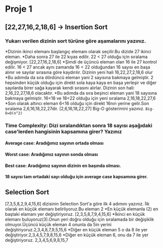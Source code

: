 # Proje 1
## [22,27,16,2,18,6] -> Insertion Sort
### Yukarı verilen dizinin sort türüne göre aşamalarını yazınız.
*Dizinin ikinci elemanı başlangıç elemanı olarak seçilir.Bu dizide 27 ikinci eleman.
*Daha sonra 27 ile 22 kıyas edilir. 22 < 27 olduğu için sıralama değişmiyor. [22,27,16,2,18,6]
*Şimdi de üçüncü eleman olan 16 ile 27 kontrol edilir. 16 < 27 ancak aynı zamanda 16 < 22 olduğundan 16 sayısı en başa alınır ve sayılar sırasına göre kaydırılır. Dizinin yeni hali 16,22,27,2,18,6 olur
*Bu adımda da sıra dördüncü eleman yani 2 sayısına bakmaya gelmiştir. 2 hepsinden küçük olduğu için direkt sola kaya kaya en başa yerleşir ve diğer sayılarda birer sağa kayarak kendi sırasını alırlar. Dizinin son hali: 2,16,22,27,18,6 olacaktır.
*Bu adımda da sıra beşinci eleman yani 18 sayısına bakmaya gelmiştir. 16<18 ve 18<22 olduğu için yeni sıralama 2,16,18,22,27,6
*Son olarak altıncı eleman 6<16 olduğu için direkt 16nın yerine gelir.Son sıralama 2,6,16,18,22,27dir.
[2,6,16,18,22,27]
Big-O gösterimini yazınız.
`Big-O=O(n^2)`
### Time Complexity: Dizi sıralandıktan sonra 18 sayısı aşağıdaki case'lerden hangisinin kapsamına girer? Yazınız
#### Average case: Aradığımız sayının ortada olması
#### Worst case: Aradığımız sayının sonda olması
#### Best case: Aradığımız sayının dizinin en başında olması.
#### 18 sayısı tam ortadaki sayı olduğu için average case kapsamına girer.
## Selection Sort
[7,3,5,8,2,9,4,15,6] dizisinin Selection Sort'a göre ilk 4 adımını yazınız.
İlk olarak en küçük elemanı belirliyoruz.Bu eleman 2
*En küçük elemanla (2) en baştaki elamanı yer değiştiriyoruz.
[2,3,5,8,7,9,4,15,6]
*İkinci en küçük elemanı buluyoruz(3).Onun yeri doğru olduğu için sıralamada bir değişiklik olmuyor.Üçüncü küçük eleman 4 onunla da 5in yerini değiştiriyoruz.2,3,4,8,7,9,5,15,6
*Diğer en küçük eleman 5 o da 8 ile yer değiştiriyor.2,3,4,5,7,9,8,15,6
*Diğer en küçük eleman 6, onu da 7 ile yer değiştiriyoruz. 2,3,4,5,6,9,8,15,7
